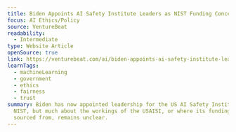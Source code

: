 ```yaml
---
title: Biden Appoints AI Safety Institute Leaders as NIST Funding Concerns Linger
focus: AI Ethics/Policy
source: VentureBeat
readability:
  - Intermediate
type: Website Article
openSource: true
link: https://venturebeat.com/ai/biden-appoints-ai-safety-institute-leaders-as-nist-funding-concerns-linger/
learnTags:
  - machineLearning
  - government
  - ethics
  - fairness
  - trust
summary: Biden has now appointed leadership for the US AI Safety Institute at
  NIST, but much about the workings of the USAISI, or where its funding will be
  sourced from, remains unclear.
---
```

